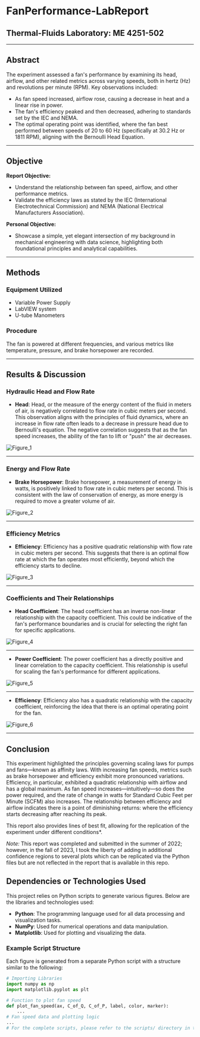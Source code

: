 # FanPerformance-LabReport

## Thermal-Fluids Laboratory: ME 4251-502

---

## Abstract


The experiment assessed a fan's performance by examining its head, airflow, and other related metrics across varying speeds, both in hertz (Hz) and revolutions per minute (RPM). Key observations included:

- As fan speed increased, airflow rose, causing a decrease in heat and a linear rise in power.
- The fan's efficiency peaked and then decreased, adhering to standards set by the IEC and NEMA.
- The optimal operating point was identified, where the fan best performed between speeds of 20 to 60 Hz (specifically at 30.2 Hz or 1811 RPM), aligning with the Bernoulli Head Equation.

---

## Objective

**Report Objective:**
- Understand the relationship between fan speed, airflow, and other performance metrics.
- Validate the efficiency laws as stated by the IEC (International Electrotechnical Commission) and NEMA (National Electrical Manufacturers Association).

**Personal Objective:**
- Showcase a simple, yet elegant intersection of my background in mechanical engineering with data science, highlighting both foundational principles and analytical capabilities.

---

## Methods

### Equipment Utilized
- Variable Power Supply
- LabVIEW system
- U-tube Manometers

### Procedure
The fan is powered at different frequencies, and various metrics like temperature, pressure, and brake horsepower are recorded.

---

## Results & Discussion

### Hydraulic Head and Flow Rate

- **Head**: Head, or the measure of the energy content of the fluid in meters of air, is negatively correlated to flow rate in cubic meters per second. This observation aligns with the principles of fluid dynamics, where an increase in flow rate often leads to a decrease in pressure head due to Bernoulli's equation. The negative correlation suggests that as the fan speed increases, the ability of the fan to lift or "push" the air decreases.

![Figure_1](https://github.com/sergiicodes/FanPerformance-LabReport/assets/79073281/d41d6a62-4889-428f-af14-4c56975d701f)

---

### Energy and Flow Rate

- **Brake Horsepower**: Brake horsepower, a measurement of energy in watts, is positively linked to flow rate in cubic meters per second. This is consistent with the law of conservation of energy, as more energy is required to move a greater volume of air.

![Figure_2](https://github.com/sergiicodes/FanPerformance-LabReport/assets/79073281/77c62eb1-99c5-44c1-9017-42c4a6b9f490)

---

### Efficiency Metrics

- **Efficiency**: Efficiency has a positive quadratic relationship with flow rate in cubic meters per second. This suggests that there is an optimal flow rate at which the fan operates most efficiently, beyond which the efficiency starts to decline.

![Figure_3](https://github.com/sergiicodes/FanPerformance-LabReport/assets/79073281/ea5286d1-b37e-4817-9036-d50a4aef7787)

---

### Coefficients and Their Relationships

- **Head Coefficient**: The head coefficient has an inverse non-linear relationship with the capacity coefficient. This could be indicative of the fan's performance boundaries and is crucial for selecting the right fan for specific applications.

![Figure_4](https://github.com/sergiicodes/FanPerformance-LabReport/assets/79073281/8fcd3325-96ce-41bc-b0ca-372d424d50b9)

---

- **Power Coefficient**: The power coefficient has a directly positive and linear correlation to the capacity coefficient. This relationship is useful for scaling the fan's performance for different applications.

![Figure_5](https://github.com/sergiicodes/FanPerformance-LabReport/assets/79073281/d9518756-eb52-4d0e-bc95-487e4b86505d)

---

- **Efficiency**: Efficiency also has a quadratic relationship with the capacity coefficient, reinforcing the idea that there is an optimal operating point for the fan. 

![Figure_6](https://github.com/sergiicodes/FanPerformance-LabReport/assets/79073281/5f5b170f-5af8-4584-80de-02e3d38732f7)


---

## Conclusion

This experiment highlighted the principles governing scaling laws for pumps and fans—known as affinity laws. With increasing fan speeds, metrics such as brake horsepower and efficiency exhibit more pronounced variations. Efficiency, in particular, exhibited a quadratic relationship with airflow and has a global maximum. As fan speed increases—intuitively—so does the power required, and the rate of change in watts for Standard Cubic Feet per Minute (SCFM) also increases. The relationship between efficiency and airflow indicates there is a point of diminishing returns: where the efficiency starts decreasing after reaching its peak. 

This report also provides lines of best fit, allowing for the replication of the experiment under different conditions*.

*Note:* This report was completed and submitted in the summer of 2022; however, in the fall of 2023, I took the liberty of adding in additional confidence regions to several plots which can be replicated via the Python files but are not reflected in the report that is available in this repo. 


## Dependencies or Technologies Used

This project relies on Python scripts to generate various figures. Below are the libraries and technologies used:

- **Python**: The programming language used for all data processing and visualization tasks.
- **NumPy**: Used for numerical operations and data manipulation.
- **Matplotlib**: Used for plotting and visualizing the data.


### Example Script Structure

Each figure is generated from a separate Python script with a structure similar to the following:

```python
# Importing Libraries
import numpy as np
import matplotlib.pyplot as plt

# Function to plot fan speed
def plot_fan_speed(ax, C_of_Q, C_of_P, label, color, marker):
    ...
# Fan speed data and plotting logic
...
# For the complete scripts, please refer to the scripts/ directory in the repository.
